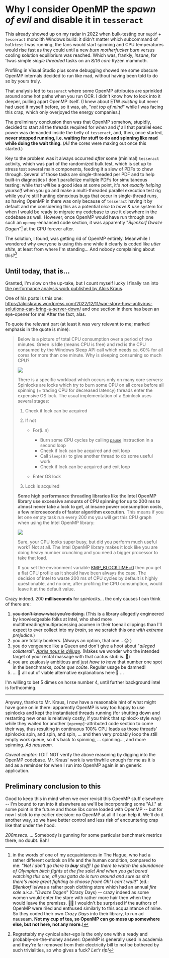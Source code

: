 # Why I consider OpenMP the *spawn of evil* and disable it in `tesseract`

This already showed up on my radar in 2022 when bulk-testing our `mupdf` + `tesseract` monolith Windows build: it didn't matter which subcommand of `bulktest` I was running, the fans would start spinning and CPU temperatures would rise fast as they could until a new *burn motherfucker burn* versus cooling solution equilibrium was reached. Which was, frankly, *insane*, for 'twas simple *single threaded* tasks on an *8/16 core* Ryzen mammoth.

Profiling in Visual Studio plus some debugging showed me some obscure OpenMP internals decided to run like mad, without having been told to do so by yours truly.

That analysis led to `tesseract` where some OpenMP attributes are sprinkled around some hot paths when you run OCR. I didn't know how to look into it deeper, pulling apart OpenMP itself. (I knew about ETW *existing* but never had used it myself before, so it was, ah, "*not top of mind*" while I was facing this crap, which only overjoyed the energy companies.)

The preliminary conclusion then was that OpenMP somehow, stupidly, decided to start all the threads required for *when* and *if* all that parallel exec power was demanded inside the belly of `tesseract`, and, then, once started, **never stopped running, i.e. waiting for stuff to do and spinning like mad while doing the wait thing**. (*All* the cores were maxing out once this started.)

Key to the problem was it always occurred *after* some (minimal) `tesseract` activity, which was part of the randomized bulk test, which is set up to stress test several main components, feeding it a slew of PDFs to chew through. Several of those tasks are single-threaded per PDF and to help built-in diagnostics I don't parallelize multiple PDFs for simultaneous testing: while that *will* be a good idea at some point, it's *not exactly helping yourself* when you go and make a multi-threaded parallel execution test rig while you're still hunting obnoxious bugs that occur in single-thread runs, so having OpenMP in there was only because of `tesseract` having it by default and me considering this as a potential *nice to have & use* system for when I would be ready to migrate my codebase to use it elsewhere in the codebase as well. 
However, once OpenMP would have run through one such an `openmp`-enhanced code section, it was apparently "*Bijenkorf Dwaze Dagen*"[^1] at the CPU forever after.

The solution, I found, was getting rid of OpenMP entirely. Meanwhile I wondered why everyone is using this one while it clearly is coded like *utter shite*, at least from where I'm standing... And nobody complaining about this?[^2]

## Until today, that is...

Granted, I'm slow on the up-take, but I count myself lucky I finally ran into [the performance analysis work published by Alois Kraus](https://aloiskraus.wordpress.com/). 

One of his posts is this one: https://aloiskraus.wordpress.com/2022/12/11/war-story-how-antivirus-solutions-can-bring-a-server-down/ and one section in there has been an eye-opener for me! After the fact, alas.

To quote the relevant part (at least it was very relevant to me; marked emphasis in the quote is mine):

 > 
 > Below is a picture of total CPU consumption over a period of two minutes. Green is Idle (means CPU is free) and red is the CPU consumed by the Windows Sleep API call which needs ca. 60% for all cores for more than one minute. Why is sleeping consuming so much CPU?
 > 
 > ![](../assets/kraus1.webp)
 > 
 > There is a specific workload which occurs only on many core servers: Spinlocks are locks which try to burn some CPU on all cores before all spinning (= trading CPU for decreased latency) threads enter the expensive OS lock. The usual implementation of a Spinlock uses several stages:
 > 
 > 1. Check if lock can be acquired
 > 
 > 1. If not
 >    
 >    * For(i..n)
 >      
 >      * Burn some CPU cycles by calling [`pause`](https://aloiskraus.wordpress.com/2018/06/16/why-skylakex-cpus-are-sometimes-50-slower-how-intel-has-broken-existing-code/) instruction in a second loop
 >      * Check if lock can be acquired and exit loop
 >      * Call `Sleep(0)` to give another thread to do some useful work
 >      * Check if lock can be acquired and exit loop
 >    * Enter OS lock
 > 
 > 1. Lock is acquired
 > 
 > **Some high performance threading libraries like the Intel OpenMP library use excessive amounts of CPU spinning for up to 200 ms to almost never take a lock to get, at insane power consumption costs, a few microseconds of faster algorithm execution.** This means if you let one empty task run every 200 ms you will get this CPU graph when using the Intel OpenMP library:
 > 
 > ![](../assets/kraus-cpu.webp)
 > 
 > Sure, your CPU looks super busy, but did you perform much useful work? Not at all. The Intel OpenMP library makes it look like you are doing heavy number crunching and you need a bigger processor to take that load.
 > 
 > If you set the environment variable [KMP_BLOCKTIME=0](https://www.intel.com/content/www/us/en/developer/articles/technical/how-to-get-better-performance-on-chainer-with-intel-acceleration.html) then you get a flat CPU profile as it should have been always the case. The decision of Intel to waste 200 ms of CPU cycles by default is highly questionable, and no one, after profiling the CPU consumption, would leave it at the default value.

Crazy indeed. 200 **milliseconds** for *spinlocks*... the only causes I can think of there are:

1. ~~you don't know what you're doing.~~ (This is a library allegedly engineered by knowledgeable folks at Intel, who shed more multithreading/multiprocessing acumen in their toenail clippings than I'll expect to ever collect into my *brain*, so we scratch this one *with extreme prejudice*.)
1. you are totally bonkers. (Always an option, that one... 😊 )
1. you do vengeance like a Queen and don't give a hoot about "*alleged collateral*". *[Après nous le déluge](Apres%20nous%20le%20deluge%20-%20attribution.md).* (Makes we wonder who the intended target of your rectal massage with that cactus stub is. 🤔)
1. you are zealously ambitious and just *have to have* that number one spot in the benchmarks, *coûte que coûte*. Regular usage be damned!
1. ... 🤷 all out of viable alternative explanations here 🤷 ...

I'm willing to bet 5 dimes on horse number 4, until further background intel is forthcoming.

---

Anyway, thanks to Mr. Kraus, I now have a reasonable hint of what might have gone on in there: apparently OpenMP is way too happy to use spinlocks and kept the instantiated threads running (for shutting down and restarting new ones is relatively costly, if you think that spinlock-style way) while they waited for another `[openmp]`-attributed code section to come their way, thus resulting in continuous 100% CPU loads as those threads' spinlocks spin, and spin, and spin, ... and then very probably loop the still empty work queue, so it's back to spinning, ... spinning..., and more spinning. *Ad nauseam.*

*Caveat emptor:* I DIT NOT verify the above reasoning by digging into the OpenMP codebase. Mr. Kraus' work is worthwhile enough for me as it is and as a reminder for when I run into OpenMP again in an generic application.

## Preliminary conclusion to this

Good to keep this in mind when we ever revisit this OpenMP stuff elsewhere -- I'm bound to run into it elsewhere as we'll be incorporating some "A.I." at some point in the future and those libs come loaded with OpenMP -- but for now I stick to my earlier decision: no OpenMP at all if I can help it. We'll do it another way, so we have better control and less risk of encountering crap like that under the hood.

*200msecs*. ... Somebody is gunning for some particular benchmark metrics there, no doubt. Bah!

[^1]: in the words of one of my acquaintances in The Hague, who had a rather different outlook on life and the human condition, compared to me: "*No! I don't go there to **buy** stuff! I go there to watch the abundance of Olympian bitch fights at the fire sale! And when you get bored watching this one, all you gotta do is turn around and sure as shit there's more great fighting to choose from! Oh! I can't wait!*" (ed.: *Bijenkorf* is/was a rather posh clothing store which had an annual *fire sale* a.k.a. "*Dwaze Dagen*" (Crazy Days) -- crazy indeed as some women would enter the store with rather more hair then when they would leave the premises. 🤦‍♂️ I wouldn't be surprised if the authors of OpenMP were riled and enthused similarly to this acquaintance of mine. So they coded their own *Crazy Days* into their library, to run ad nauseam. **Not my cup of tea, so OpenMP can go mess up somewhere else, but not here, not any more.**)

[^2]: Regrettably my cynical alter-ego is the only one with a ready and probably-on-the-money answer: OpenMP is generally used in academia and they're far removed from their electricity bill to not be bothered by such trivialities, so who gives a fuck? *Let'r rip!*
